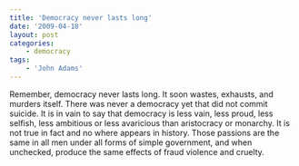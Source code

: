 ```yaml
---
title: 'Democracy never lasts long'
date: '2009-04-18'
layout: post
categories:
    - democracy
tags:
    - 'John Adams'
---
```


Remember, democracy never lasts long. It soon wastes, exhausts, and murders itself. There was never a democracy yet that did not commit suicide. It is in vain to say that democracy is less vain, less proud, less selfish, less ambitious or less avaricious than aristocracy or monarchy. It is not true in fact and no where appears in history. Those passions are the same in all men under all forms of simple government, and when unchecked, produce the same effects of fraud violence and cruelty.
